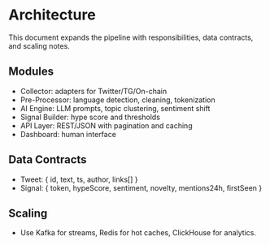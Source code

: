 # Architecture

This document expands the pipeline with responsibilities, data contracts, and scaling notes.

## Modules
- Collector: adapters for Twitter/TG/On-chain
- Pre-Processor: language detection, cleaning, tokenization
- AI Engine: LLM prompts, topic clustering, sentiment shift
- Signal Builder: hype score and thresholds
- API Layer: REST/JSON with pagination and caching
- Dashboard: human interface

## Data Contracts
- Tweet: { id, text, ts, author, links[] }
- Signal: { token, hypeScore, sentiment, novelty, mentions24h, firstSeen }

## Scaling
- Use Kafka for streams, Redis for hot caches, ClickHouse for analytics.
